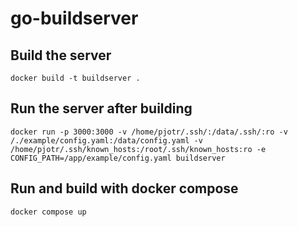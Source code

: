 # go-buildserver

## Build the server
```
docker build -t buildserver .
```

## Run the server after building
```
docker run -p 3000:3000 -v /home/pjotr/.ssh/:/data/.ssh/:ro -v /./example/config.yaml:/data/config.yaml -v /home/pjotr/.ssh/known_hosts:/root/.ssh/known_hosts:ro -e CONFIG_PATH=/app/example/config.yaml buildserver
```

## Run and build with docker compose
```
docker compose up
```
